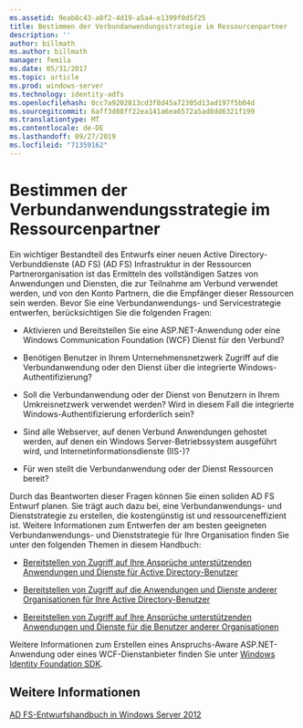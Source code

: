 ```yaml
---
ms.assetid: 9eab8c43-a0f2-4d19-a5a4-e1399f0d5f25
title: Bestimmen der Verbundanwendungsstrategie im Ressourcenpartner
description: ''
author: billmath
ms.author: billmath
manager: femila
ms.date: 05/31/2017
ms.topic: article
ms.prod: windows-server
ms.technology: identity-adfs
ms.openlocfilehash: 0cc7a9202813cd3f8d45a72305d13ad197f5b04d
ms.sourcegitcommit: 6aff3d88ff22ea141a6ea6572a5ad8dd6321f199
ms.translationtype: MT
ms.contentlocale: de-DE
ms.lasthandoff: 09/27/2019
ms.locfileid: "71359162"
---
```

# <a name="determine-your-federated-application-strategy-in-the-resource-partner"></a>Bestimmen der Verbundanwendungsstrategie im Ressourcenpartner

Ein wichtiger Bestandteil des Entwurfs einer neuen Active Directory-Verbunddienste (AD FS) \(AD FS\) Infrastruktur in der Ressourcen Partnerorganisation ist das Ermitteln des vollständigen Satzes von Anwendungen und Diensten, die zur Teilnahme am Verbund verwendet werden, und von den Konto Partnern, die die Empfänger dieser Ressourcen sein werden. Bevor Sie eine Verbundanwendungs- und Servicestrategie entwerfen, berücksichtigen Sie die folgenden Fragen:  
  
-   Aktivieren und Bereitstellen Sie eine ASP.NET-Anwendung oder eine Windows Communication Foundation \(WCF\) Dienst für den Verbund?  
  
-   Benötigen Benutzer in Ihrem Unternehmensnetzwerk Zugriff auf die Verbundanwendung oder den Dienst über die integrierte Windows-Authentifizierung?  
  
-   Soll die Verbundanwendung oder der Dienst von Benutzern in Ihrem Umkreisnetzwerk verwendet werden? Wird in diesem Fall die integrierte Windows-Authentifizierung erforderlich sein?  
  
-   Sind alle Webserver, auf denen Verbund Anwendungen gehostet werden, auf denen ein Windows Server-Betriebssystem ausgeführt wird, und Internetinformationsdienste \(IIS-\)?  
  
-   Für wen stellt die Verbundanwendung oder der Dienst Ressourcen bereit?  
  
Durch das Beantworten dieser Fragen können Sie einen soliden AD FS Entwurf planen. Sie trägt auch dazu bei, eine Verbundanwendungs- und Dienststrategie zu erstellen, die kostengünstig ist und ressourceneffizient ist. Weitere Informationen zum Entwerfen der am besten geeigneten Verbundanwendungs- und Dienststrategie für Ihre Organisation finden Sie unter den folgenden Themen in diesem Handbuch:  
  
-   [Bereitstellen von Zugriff auf Ihre Ansprüche unterstützenden Anwendungen und Dienste für Active Directory-Benutzer](Provide-Your-Active-Directory-Users-Access-to-Your-Claims-Aware-Applications-and-Services.md)  
  
-   [Bereitstellen von Zugriff auf die Anwendungen und Dienste anderer Organisationen für Ihre Active Directory-Benutzer](Provide-Your-Active-Directory-Users-Access-to-the-Applications-and-Services-of-Other-Organizations.md)  
  
-   [Bereitstellen von Zugriff auf Ihre Ansprüche unterstützenden Anwendungen und Dienste für die Benutzer anderer Organisationen](Provide-Users-in-Another-Organization-Access-to-Your-Claims-Aware-Applications-and-Services.md)  
  
Weitere Informationen zum Erstellen eines Anspruchs\-Aware ASP.NET-Anwendung oder eines WCF-Dienstanbieter finden Sie unter [Windows Identity Foundation SDK](https://go.microsoft.com/fwlink/?LinkId=122266).  
  
## <a name="see-also"></a>Weitere Informationen
[AD FS-Entwurfshandbuch in Windows Server 2012](AD-FS-Design-Guide-in-Windows-Server-2012.md)

